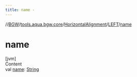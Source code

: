 ```yaml
---
title: name -
---
```

//[BGW](../../../../index.md)/[tools.aqua.bgw.core](../../index.md)/[HorizontalAlignment](../index.md)/[LEFT](index.md)/[name](name.md)



# name  
[jvm]  
Content  
val [name](name.md): [String](https://kotlinlang.org/api/latest/jvm/stdlib/kotlin/-string/index.html)  



